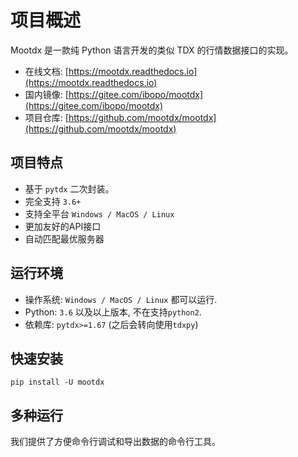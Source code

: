 # 项目概述

Mootdx 是一款纯 Python 语言开发的类似 TDX 的行情数据接口的实现。

- 在线文档: [https://mootdx.readthedocs.io](https://mootdx.readthedocs.io)
- 国内镜像: [https://gitee.com/ibopo/mootdx](https://gitee.com/ibopo/mootdx)
- 项目仓库: [https://github.com/mootdx/mootdx](https://github.com/mootdx/mootdx)

## 项目特点

- 基于 `pytdx` 二次封装。
- 完全支持 `3.6+`
- 支持全平台 `Windows / MacOS / Linux`
- 更加友好的API接口
- 自动匹配最优服务器

## 运行环境

- 操作系统: `Windows / MacOS / Linux` 都可以运行.
- Python: `3.6` 以及以上版本, 不在支持`python2`.
- 依赖库: `pytdx>=1.67` (之后会转向使用`tdxpy`)

## 快速安装

```shell
pip install -U mootdx
```

## 多种运行

我们提供了方便命令行调试和导出数据的命令行工具。
